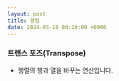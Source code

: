 ```yaml
---
layout: post
title: 행렬 
date: 2024-03-18 00:24:00 +0900
---
```


### 트랜스 포즈(Transpose)
- 행렬의 행과 열을 바꾸는 연산입니다.